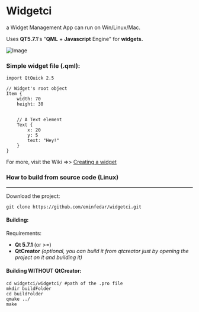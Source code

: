 # Widgetci
a Widget Management App can run on Win/Linux/Mac.

Uses **QT5.7.1**'s "**QML** + **Javascript** Engine" for **widgets.**

![Image](https://github.com/eminfedar/widgetci/raw/master/firststable.gif)

### Simple widget file (.qml):
```
import QtQuick 2.5

// Widget's root object
Item {
    width: 70
    height: 30
    
    
    // A Text element
    Text {
        x: 20
        y: 5
        text: "Hey!"
    }
}
```
For more, visit the Wiki =>> [Creating a widget](#wikilinknotready)

### How to build from source code (Linux) ###
---
Download the project:
```
git clone https://github.com/eminfedar/widgetci.git
```

#### Building: ####
Requirements:
- **Qt 5.7.1** (or >=)
- **QtCreator** *(optional, you can build it from qtcreator just by opening the project on it and building it)*

#### Building WITHOUT QtCreator: ####
```
cd widgetci/widgetci/ #path of the .pro file
mkdir buildFolder
cd buildFolder
qmake ../
make
```
